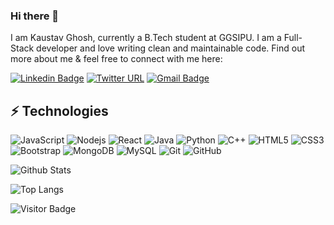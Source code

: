 ### Hi there 👋

I am Kaustav Ghosh, currently a B.Tech student at GGSIPU. I am a Full-Stack developer and love writing clean and maintainable code. Find out more about me & feel free to connect with me here:

[![Linkedin Badge](https://img.shields.io/badge/-Kaustav-blue?style=flat-square&logo=Linkedin&logoColor=white&link=https://www.linkedin.com/in/kaustav-ghosh-846881227/)](https://www.linkedin.com/in/kaustav-ghosh-846881227)
[![Twitter URL](https://img.shields.io/twitter/url/https/twitter.com/kaustav812004.svg?style=social&label=Follow%20%40kaustav812004)](https://twitter.com/kaustav812004)
[![Gmail Badge](https://img.shields.io/badge/-kaustav812004@gmail.com-c14438?style=flat-square&logo=Gmail&logoColor=white&link=mailto:kaustav812004@gmail.com)](mailto:kaustav812004@@gmail.com)


## ⚡ Technologies

![JavaScript](https://img.shields.io/badge/-JavaScript-black?style=flat-square&logo=javascript)
![Nodejs](https://img.shields.io/badge/-Nodejs-black?style=flat-square&logo=Node.js)
![React](https://img.shields.io/badge/-React-black?style=flat-square&logo=react)
![Java](https://img.shields.io/badge/-Java-00599C?style=flat-square&logo=Java)
![Python](https://img.shields.io/badge/-Python-black?style=flat-square&logo=Python)
![C++](https://img.shields.io/badge/-C++-00599C?style=flat-square&logo=c)
![HTML5](https://img.shields.io/badge/-HTML5-E34F26?style=flat-square&logo=html5&logoColor=white)
![CSS3](https://img.shields.io/badge/-CSS3-1572B6?style=flat-square&logo=css3)
![Bootstrap](https://img.shields.io/badge/-Bootstrap-563D7C?style=flat-square&logo=bootstrap)
![MongoDB](https://img.shields.io/badge/-MongoDB-black?style=flat-square&logo=mongodb)
![MySQL](https://img.shields.io/badge/-MySQL-black?style=flat-square&logo=mysql)
![Git](https://img.shields.io/badge/-Git-black?style=flat-square&logo=git)
![GitHub](https://img.shields.io/badge/-GitHub-181717?style=flat-square&logo=github)


![Github Stats](https://github-readme-stats.vercel.app/api?username=kaustav812004&count_private=true&show_icons=true&include_all_commits=true)


![Top Langs](https://github-readme-stats.vercel.app/api/top-langs/?username=kaustav812004&hide=TeX&layout=compact)

![Visitor Badge](https://visitor-badge.laobi.icu/badge?page_id=kaustav812004.kaustav812004)
